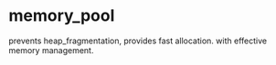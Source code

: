 # memory_pool
 prevents heap_fragmentation, provides fast allocation. with effective memory management.
